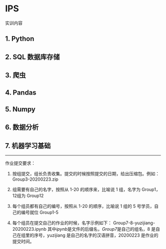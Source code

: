 # IPS


实训内容

## 1. Python

## 2. SQL 数据库存储

## 3. 爬虫

## 4. Pandas

## 5. Numpy

## 6. 数据分析

## 7. 机器学习基础


---

作业提交要求：

1. 按组提交，组长负责收集。提交的时候按照提交的日期，给出压缩包。例如：Group3-20200223.zip

2. 组需要有自己的名字，按照从 1-20 的顺序来，比喻说 1 组，名字为 Group1，12组为 Group12

3. 每个组员都有自己的编号，按照从 1-20 的顺序，比喻说 1 组的 5 号学员，自己的编号就位 Group1-5

4. 每个组员在提交自己的作业的时候，名字示例如下： Group7-8-yuzijiang-20200223.ipynb  其中*ipynb*是文件的后缀名，*Group7*是自己的组名，8 是自己在组里的序号，yuzijiang 是自己的名字的汉语拼音，20200223 是作业的提交时间。

